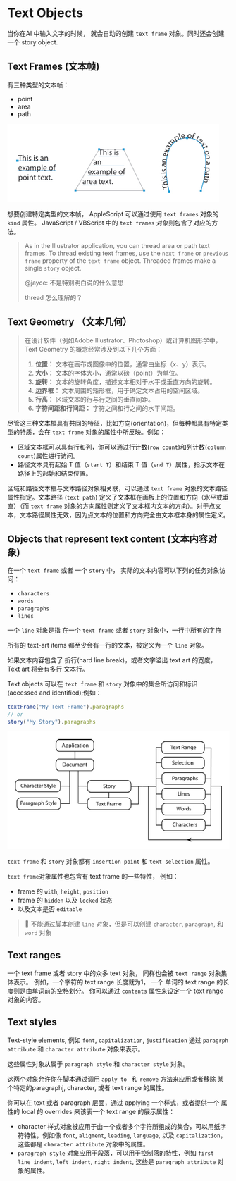 # Text Objects

当你在AI 中输入文字的时候， 就会自动的创建 `text frame` 对象。同时还会创建一个  story object.

## Text Frames (文本帧)

有三种类型的文本帧：

- point
- area
- path

![Text Frames](assets/textFrames.jpg)

想要创建特定类型的文本帧， AppleScript 可以通过使用 `text frames` 对象的 `kind` 属性。 JavaScript / VBScript 中的 `text frames` 对象则包含了对应的方法。

> As in the Illustrator application, you can thread area or path text frames.
> To thread existing text frames, use the `next frame` or `previous frame` property of the `text frame` object.
> Threaded frames make a single `story` object.
>
> @jayce: 不是特别明白说的什么意思
>
> thread 怎么理解的？ 

## Text Geometry （文本几何）

> 在设计软件（例如Adobe Illustrator、Photoshop）或计算机图形学中，Text Geometry 的概念经常涉及到以下几个方面：
>
> 1. **位置：** 文本在画布或图像中的位置，通常由坐标（x、y）表示。
> 2. **大小：** 文本的字体大小，通常以磅（point）为单位。
> 3. **旋转：** 文本的旋转角度，描述文本相对于水平或垂直方向的旋转。
> 4. **边界框：** 文本周围的矩形框，用于确定文本占用的空间区域。
> 5. **行高：** 区域文本的行与行之间的垂直间距。
> 6. **字符间距和行间距：** 字符之间和行之间的水平间距。

尽管这三种文本框具有共同的特征，比如方向(orientation)，但每种都具有特定类型的特质，会在 `text frame` 对象的属性中所反映。例如：

- 区域文本框可以具有行和列，你可以通过行计数(`row count`)和列计数(`column count`)属性进行访问。
- 路径文本具有起始 T 值（`start T`）和结束 T 值（`end T`）属性，指示文本在路径上的起始和结束位置。

区域和路径文本框与文本路径对象相关联，可以通过 `text frame` 对象的文本路径属性指定。文本路径  (`text path`)  定义了文本框在画板上的位置和方向（水平或垂直）（而 `text frame` 对象的方向属性则定义了文本框内文本的方向）。对于点文本，文本路径属性无效，因为点文本的位置和方向完全由文本框本身的属性定义。



## Objects that represent text content (文本内容对象)

在一个 `text frame` 或者 一个  `story` 中， 实际的文本内容可以下列的任务对象访问：

- `characters`
- `words`
- `paragraphs`
- `lines`

一个 `line`  对象是指 在一个  `text frame` 或者 `story` 对象中，一行中所有的字符

所有的  text-art items 都至少会有一行的文本，被定义为一个 `line` 对象。

如果文本内容包含了 折行(hard line break)，或者文字溢出 text art 的宽度， Text art 将会有多行 文本行。

Text objects 可以在 `text frame` 和  `story` 对象中的集合所访问和标识 (accessed and identified);例如：

```js
textFrame("My Text Frame").paragraphs
// or
story("My Story").paragraphs
```

![Text Frames](assets/textModel.jpg)

`text frame` 和 `story` 对象都有  `insertion point` 和 `text selection` 属性。

`text frame`对象属性也包含有 text frame 的一些特性， 例如：

- frame 的 `with`, `height`, `position`
- frame 的 `hidden` 以及 `locked` 状态
- 以及文本是否 `editable`

> :notebook: 不能通过脚本创建 `line` 对象，但是可以创建 `character`, `paragraph`, 和 `word` 对象



## Text ranges

一个  text frame 或者 story 中的众多 text 对象， 同样也会被 `text range` 对象集体表示。 例如，一个字符的 text range 长度就为1， 一个 单词的 text range 的长度则是由单词前的空格划分。 你可以通过 `contents` 属性来设定一个 text range 对象的内容。 



## Text styles

Text-style elements, 例如 `font`, `capitalization`, `justification` 通过  `paragrph attribute` 和  `character attribute` 对象来表示。

这些属性对象从属于 `paragraph style` 和 `character style` 对象。

这两个对象允许你在脚本通过调用 `apply to ` 和 `remove` 方法来应用或者移除 某个特定的paragraphj, character, 或者 text range 的属性。 

你可以在 text 或者 paragraph 层面，通过 applying 一个样式，或者提供一个 属性的 local 的 overrides 来该表一个 text range 的展示属性：

- character 样式对象被应用于由一个或者多个字符所组成的集合，可以用纸字符特性，例如像 `font`, `aligment`, `leading`, `language`, 以及 `capitalization`， 这些都是 `character attribute` 对象中的属性。
- `paragraph style` 对象应用于段落，可以用于控制落的特性，例如 `first line indent`, `left indent`, `right indent`, 这些是 `paragraph attribute` 对象的属性。